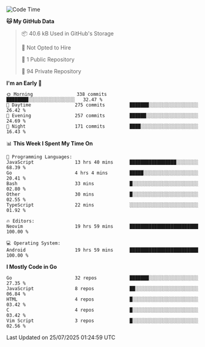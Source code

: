 
<!--START_SECTION:waka-->
![Code Time](http://img.shields.io/badge/Code%20Time-6%2C134%20hrs%2031%20mins-blue)

**🐱 My GitHub Data** 

> 📦 40.6 kB Used in GitHub's Storage 
 > 
> 🚫 Not Opted to Hire
 > 
> 📜 1 Public Repository 
 > 
> 🔑 94 Private Repository 
 > 
**I'm an Early 🐤** 

```text
🌞 Morning                338 commits         ████████░░░░░░░░░░░░░░░░░   32.47 % 
🌆 Daytime                275 commits         ███████░░░░░░░░░░░░░░░░░░   26.42 % 
🌃 Evening                257 commits         ██████░░░░░░░░░░░░░░░░░░░   24.69 % 
🌙 Night                  171 commits         ████░░░░░░░░░░░░░░░░░░░░░   16.43 % 
```


📊 **This Week I Spent My Time On** 

```text
💬 Programming Languages: 
JavaScript               13 hrs 40 mins      █████████████████░░░░░░░░   68.39 % 
Go                       4 hrs 4 mins        █████░░░░░░░░░░░░░░░░░░░░   20.41 % 
Bash                     33 mins             █░░░░░░░░░░░░░░░░░░░░░░░░   02.80 % 
Other                    30 mins             █░░░░░░░░░░░░░░░░░░░░░░░░   02.55 % 
TypeScript               22 mins             ░░░░░░░░░░░░░░░░░░░░░░░░░   01.92 % 

🔥 Editors: 
Neovim                   19 hrs 59 mins      █████████████████████████   100.00 % 

💻 Operating System: 
Android                  19 hrs 59 mins      █████████████████████████   100.00 % 
```

**I Mostly Code in Go** 

```text
Go                       32 repos            ███████░░░░░░░░░░░░░░░░░░   27.35 % 
JavaScript               8 repos             ██░░░░░░░░░░░░░░░░░░░░░░░   06.84 % 
HTML                     4 repos             █░░░░░░░░░░░░░░░░░░░░░░░░   03.42 % 
C                        4 repos             █░░░░░░░░░░░░░░░░░░░░░░░░   03.42 % 
Vim Script               3 repos             █░░░░░░░░░░░░░░░░░░░░░░░░   02.56 % 
```




 Last Updated on 25/07/2025 01:24:59 UTC
<!--END_SECTION:waka-->
